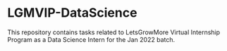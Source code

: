 # LGMVIP-DataScience
This repository contains tasks related to LetsGrowMore Virtual Internship Program as a Data Science Intern for the Jan 2022 batch.
